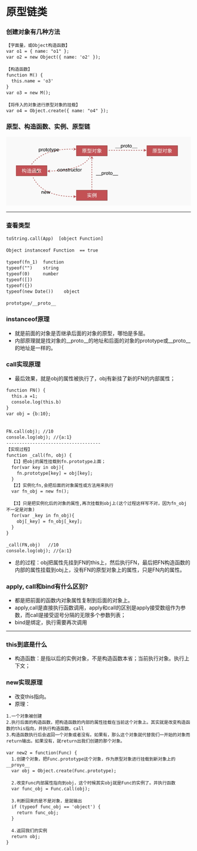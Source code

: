 # 原型链类

### 创建对象有几种方法

```
【字面量，或Object构造函数】
var o1 = { name: "o1" };
var o2 = new Object({ name: 'o2' });

【构造函数】
function M() {
  this.name = 'o3'
}
var o3 = new M();

【将传入的对象进行原型对象的挂载】
var o4 = Object.create({ name: "o4" });
```

### 原型、构造函数、实例、原型链

![./img/001.png](./img/001.png)

------------------------

### 查看类型

```
toString.call(App)  [object Function]

Object instanceof Function  == true

typeof(fn_1)  function
typeof("")    string
typeof(0)     number
typeof([])
typeof({})
typeof(new Date())    object

prototype/__proto__
```

### instanceof原理

* 就是前面的对象是否继承后面的对象的原型，哪怕是多层。
* 内部原理就是找对象的__proto__的地址和后面的对象的prototype或__proto__的地址是一样的。

### call实现原理

* 最后效果，就是obj的属性被执行了，obj有新挂了新的FN的内部属性；
```
function FN() {
  this.a =1;
  console.log(this.b)
}
var obj = {b:10};


FN.call(obj); //10
console.log(obj); //{a:1}
------------------------------------
【实现过程】
function _call(fn, obj) {
  【1】把obj的属性挂载到fn.prototype上面；
  for(var key in obj){
    fn.prototype[key] = obj[key];
  }
  【2】实例化fn,会把后面的对象属性或方法用来执行
  var fn_obj = new fn();
  
  【3】只是把实例化后的对象的属性,再次挂载到obj上(这个过程这样写不对，因为fn_obj不一定是对象)
  for(var _key in fn_obj){
    obj[_key] = fn_obj[_key];
  }
}

_call(FN,obj)   //10
console.log(obj); //{a:1}
```
* 总的过程：obj把属性先挂到FN的this上，然后执行FN，最后把FN构造函数的内部的属性挂载到obj上，没有FN的原型对象上的属性，只是FN内的属性。

### apply, call和bind有什么区别?

* 都是把前面的函数内对象属性复制到后面的对象上。
* apply,call是直接执行函数调用，apply和call的区别是apply接受数组作为参数，而call是接受逗号分隔的无限多个参数列表；
* bind是绑定，执行需要再次调用

--------------------------------

### this到底是什么

* 构造函数：是指以后的实例对象，不是构造函数本省；当前执行对象。执行上下文；

### new实现原理

* 改变this指向。
* 原理：
```
1.一个对象被创建
2.执行后面的构造函数，把构造函数的内部的属性挂载在当前这个对象上。其实就是改变构造函数的this指向，并执行构造函数。call
3.构造函数执行后会返回一个对象或者没有。如果有，那么这个对象就代替我们一开始的对象而return输出。如果没有，就return出我们创建的那个对象。

var new2 = function(Func) {
  1.创建个对象，把Func.prototype这个对象，作为原型对象进行挂载到新对象上的__proyo__
  var obj = Object.create(Func.prototype);

  2.改变Func内部属性指向到obj，这个时候其实obj就是Func的实例了。并执行函数
  var func_obj = Func.call(obj);

  3.判断回来的是不是对象，是就输出
  if (typeof func_obj == 'object') {
    return func_obj;
  }

  4.返回我们的实例
  return obj;
}
```



